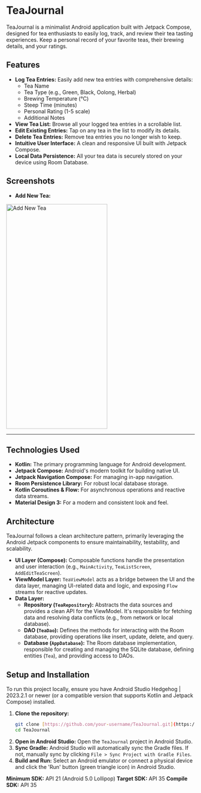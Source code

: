 # TeaJournal

TeaJournal is a minimalist Android application built with Jetpack Compose, designed for tea enthusiasts to easily log, track, and review their tea tasting experiences. Keep a personal record of your favorite teas, their brewing details, and your ratings.

## Features

* **Log Tea Entries:** Easily add new tea entries with comprehensive details:
    * Tea Name
    * Tea Type (e.g., Green, Black, Oolong, Herbal)
    * Brewing Temperature (°C)
    * Steep Time (minutes)
    * Personal Rating (1-5 scale)
    * Additional Notes
* **View Tea List:** Browse all your logged tea entries in a scrollable list.
* **Edit Existing Entries:** Tap on any tea in the list to modify its details.
* **Delete Tea Entries:** Remove tea entries you no longer wish to keep.
* **Intuitive User Interface:** A clean and responsive UI built with Jetpack Compose.
* **Local Data Persistence:** All your tea data is securely stored on your device using Room Database.

## Screenshots

* **Add New Tea:**
<img width="270" height="600" alt="Add New Tea" src="https://github.com/user-attachments/assets/efaf7a0c-ef10-4747-b566-d9a228f945d1" />


---

## Technologies Used

* **Kotlin:** The primary programming language for Android development.
* **Jetpack Compose:** Android's modern toolkit for building native UI.
* **Jetpack Navigation Compose:** For managing in-app navigation.
* **Room Persistence Library:** For robust local database storage.
* **Kotlin Coroutines & Flow:** For asynchronous operations and reactive data streams.
* **Material Design 3:** For a modern and consistent look and feel.

## Architecture

TeaJournal follows a clean architecture pattern, primarily leveraging the Android Jetpack components to ensure maintainability, testability, and scalability.

* **UI Layer (Compose):** Composable functions handle the presentation and user interaction (e.g., `MainActivity`, `TeaListScreen`, `AddEditTeaScreen`).
* **ViewModel Layer:** `TeaViewModel` acts as a bridge between the UI and the data layer, managing UI-related data and logic, and exposing `Flow` streams for reactive updates.
* **Data Layer:**
    * **Repository (`TeaRepository`):** Abstracts the data sources and provides a clean API for the ViewModel. It's responsible for fetching data and resolving data conflicts (e.g., from network or local database).
    * **DAO (`TeaDao`):** Defines the methods for interacting with the Room database, providing operations like insert, update, delete, and query.
    * **Database (`AppDatabase`):** The Room database implementation, responsible for creating and managing the SQLite database, defining entities (`Tea`), and providing access to DAOs.

## Setup and Installation

To run this project locally, ensure you have Android Studio Hedgehog | 2023.2.1 or newer (or a compatible version that supports Kotlin and Jetpack Compose) installed.

1.  **Clone the repository:**
    ```bash
    git clone [https://github.com/your-username/TeaJournal.git](https://github.com/your-username/TeaJournal.git) # Replace with your actual repository URL
    cd TeaJournal
    ```
2.  **Open in Android Studio:**
    Open the `TeaJournal` project in Android Studio.
3.  **Sync Gradle:**
    Android Studio will automatically sync the Gradle files. If not, manually sync by clicking `File > Sync Project with Gradle Files`.
4.  **Build and Run:**
    Select an Android emulator or connect a physical device and click the 'Run' button (green triangle icon) in Android Studio.

**Minimum SDK:** API 21 (Android 5.0 Lollipop)
**Target SDK:** API 35
**Compile SDK:** API 35
